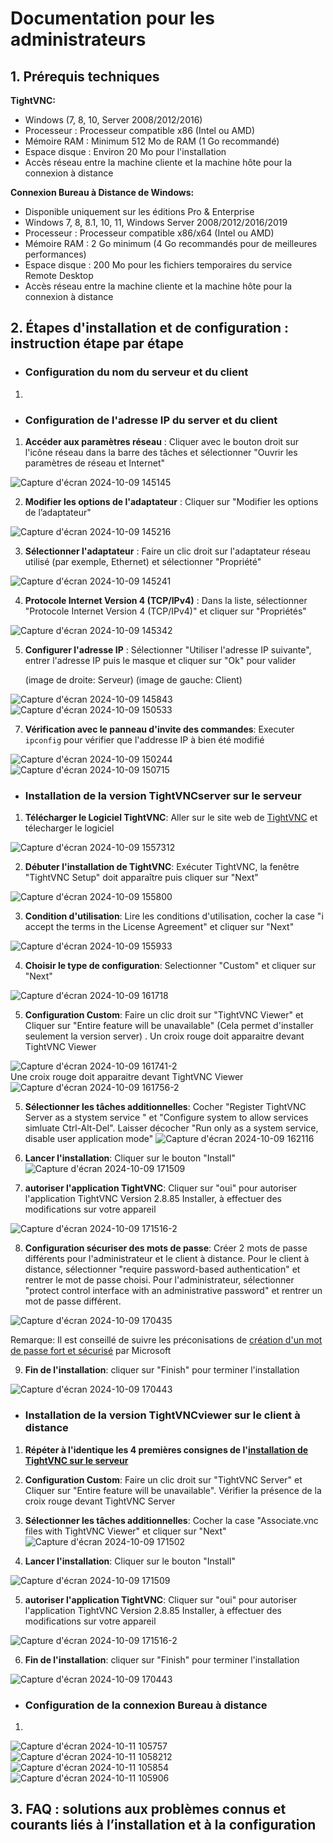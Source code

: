 # Documentation pour les administrateurs  

## 1. Prérequis techniques  
**TightVNC:**
- Windows (7, 8, 10, Server 2008/2012/2016)
- Processeur : Processeur compatible x86 (Intel ou AMD)
- Mémoire RAM : Minimum 512 Mo de RAM (1 Go recommandé)
- Espace disque : Environ 20 Mo pour l'installation
- Accès réseau entre la machine cliente et la machine hôte pour la connexion à distance

**Connexion Bureau à Distance de Windows:**
- Disponible uniquement sur les éditions Pro & Enterprise
- Windows 7, 8, 8.1, 10, 11, Windows Server 2008/2012/2016/2019
- Processeur : Processeur compatible x86/x64 (Intel ou AMD)
- Mémoire RAM : 2 Go minimum (4 Go recommandés pour de meilleures performances)
- Espace disque : 200 Mo pour les fichiers temporaires du service Remote Desktop
- Accès réseau entre la machine cliente et la machine hôte pour la connexion à distance
  
## 2. Étapes d'installation et de configuration : instruction étape par étape  

 - ### Configuration du nom du serveur et du client  

1.

- ### Configuration de l'adresse IP du server et du client

1. **Accéder aux paramètres réseau** : Cliquer avec le bouton droit sur l'icône réseau dans la barre des tâches et sélectionner "Ouvrir les paramètres de réseau et Internet"  

![Capture d'écran 2024-10-09 145145](https://github.com/user-attachments/assets/5f67d344-28e7-4bb4-9286-44efdbaedaf2)  

2. **Modifier les options de l'adaptateur** : Cliquer sur "Modifier les options de l’adaptateur"  

![Capture d'écran 2024-10-09 145216](https://github.com/user-attachments/assets/a197f3d6-3315-4e4a-9bb1-86424bc77663)  

3. **Sélectionner l'adaptateur** : Faire un clic droit sur l'adaptateur réseau utilisé (par exemple, Ethernet) et sélectionner "Propriété"  

![Capture d'écran 2024-10-09 145241](https://github.com/user-attachments/assets/f1a1f02f-42b1-48e5-affd-734f29c8452b)  

4. **Protocole Internet Version 4 (TCP/IPv4)** : Dans la liste, sélectionner "Protocole Internet Version 4 (TCP/IPv4)" et cliquer sur "Propriétés"  

![Capture d'écran 2024-10-09 145342](https://github.com/user-attachments/assets/d272398f-9886-4b99-9c4c-c21f872360c4)  

5. **Configurer l'adresse IP** : Sélectionner "Utiliser l'adresse IP suivante", entrer l'adresse IP puis le masque et cliquer sur "Ok" pour valider
 
   (image de droite: Serveur)  (image de gauche: Client)
   
![Capture d'écran 2024-10-09 145843](https://github.com/user-attachments/assets/01c459e4-3b14-420e-938a-71821ce33aa5)
![Capture d'écran 2024-10-09 150533](https://github.com/user-attachments/assets/86b594fe-b2b1-4a5a-ab91-337e3e50e871)  

7. **Vérification avec le panneau d'invite des commandes**: Executer ```ipconfig``` pour vérifier que l'addresse IP à bien été modifié  

![Capture d'écran 2024-10-09 150244](https://github.com/user-attachments/assets/781acd18-0ff3-4ea9-bb32-6054a90f4418)
![Capture d'écran 2024-10-09 150715](https://github.com/user-attachments/assets/ecadb46f-5baf-464b-b446-eeaf6a01d70f)


- ### Installation de la version TightVNCserver sur le serveur
1. **Télécharger le Logiciel TightVNC**: Aller sur le site web de [TightVNC](https://www.tightvnc.com/download.php) et télecharger le logiciel

![Capture d'écran 2024-10-09 1557312](https://github.com/user-attachments/assets/8a160481-e75a-4fcb-a3ad-068db5ec2ad8)  
  
2. **Débuter l'installation de TightVNC**: Exécuter TightVNC, la fenêtre "TightVNC Setup" doit apparaître puis cliquer sur "Next"   

![Capture d'écran 2024-10-09 155800](https://github.com/user-attachments/assets/f18acd6e-f1af-440e-9d78-492ce1593893)

3. **Condition d'utilisation**: Lire les conditions d'utilisation, cocher la case "i accept the terms in the License Agreement" et cliquer sur "Next"

![Capture d'écran 2024-10-09 155933](https://github.com/user-attachments/assets/0deace52-7921-4671-a2be-ea2c2cd46d43)

4. **Choisir le type de configuration**: Selectionner "Custom" et cliquer sur "Next"  

![Capture d'écran 2024-10-09 161718](https://github.com/user-attachments/assets/b264c6bc-265b-48ac-8881-44e4c2ab1dda)  

5. **Configuration Custom**: Faire un clic droit sur  "TightVNC Viewer" et Cliquer sur "Entire feature will be unavailable" (Cela permet d'installer seulement la version server) . Un croix rouge doit apparaitre devant TightVNC Viewer 

![Capture d'écran 2024-10-09 161741-2](https://github.com/user-attachments/assets/9866444c-81ea-488a-b5aa-8af3b65636af)  
Une croix rouge doit apparaitre devant TightVNC Viewer  
![Capture d'écran 2024-10-09 161756-2](https://github.com/user-attachments/assets/f6e979fb-c57c-4c6a-8299-0cbfa3d24911)  

5. **Sélectionner les tâches additionnelles**: Cocher "Register TightVNC Server as a stystem service " et "Configure system to allow services simluate Ctrl-Alt-Del". Laisser décocher "Run only as a system service, disable user application mode"
![Capture d'écran 2024-10-09 162116](https://github.com/user-attachments/assets/54fd87d0-d025-4cec-bc48-284ebb8d3f90)

6. **Lancer l'installation**: Cliquer sur le bouton "Install"  
![Capture d'écran 2024-10-09 171509](https://github.com/user-attachments/assets/824fd6de-5c66-4b1e-8471-976b21fc2634)

7. **autoriser l'application TightVNC**: Cliquer sur "oui" pour autoriser l'application TightVNC Version 2.8.85 Installer, à effectuer des modifications sur votre appareil

![Capture d'écran 2024-10-09 171516-2](https://github.com/user-attachments/assets/5f5ed34f-ac85-4b35-a8a7-5b985bc9f4f3)  

8. **Configuration sécuriser des mots de passe**: Créer 2 mots de passe différents pour l'administrateur et le client à distance. Pour le client à distance, sélectionner "require password-based authentication" et rentrer le mot de passe choisi. Pour l'administrateur, sélectionner "protect control interface with an administrative password" et rentrer un mot de passe différent.

![Capture d'écran 2024-10-09 170435](https://github.com/user-attachments/assets/4afab5f9-a941-474b-ad24-333128cca703)

Remarque: Il est conseillé de suivre les préconisations de [création d'un mot de passe fort et sécurisé]( https://support.microsoft.com/fr-fr/windows/cr%C3%A9er-et-utiliser-un-mot-de-passe-fort-c5cebb49-8c53-4f5e-2bc4-fe357ca048eb#:~:text=La%20s%C3%A9curit%C3%A9%20du%20mot%20de,%2C%20minuscules%2C%20chiffres%20et%20symboles.) par Microsoft 

9. **Fin de l'installation**: cliquer sur "Finish" pour terminer l'installation

![Capture d'écran 2024-10-09 170443](https://github.com/user-attachments/assets/d5912d77-d0d4-4cf2-9873-fbea691f4431)  

- ### Installation de la version TightVNCviewer sur le client à distance

1. **Répéter à l'identique les 4 premières consignes de l'[installation de TightVNC sur le serveur](https://github.com/WildCodeSchool/TSSR-2409-P1-G2-Teleassistance/blob/main/INSTALL.md#installation-de-la-version-tightvncserver-sur-le-serveur)**  

2. **Configuration Custom**: Faire un clic droit sur  "TightVNC Server" et Cliquer sur "Entire feature will be unavailable". Vérifier la présence de la croix rouge devant TightVNC Server

3. **Sélectionner les tâches additionnelles**: Cocher la case "Associate.vnc files with TightVNC Viewer" et cliquer sur "Next"
![Capture d'écran 2024-10-09 171502](https://github.com/user-attachments/assets/dcb26319-831e-4df0-b4fd-7455c2ef0f3b)

4. **Lancer l'installation**: Cliquer sur le bouton "Install"  

![Capture d'écran 2024-10-09 171509](https://github.com/user-attachments/assets/824fd6de-5c66-4b1e-8471-976b21fc2634)

5. **autoriser l'application TightVNC**: Cliquer sur "oui" pour autoriser l'application TightVNC Version 2.8.85 Installer, à effectuer des modifications sur votre appareil

![Capture d'écran 2024-10-09 171516-2](https://github.com/user-attachments/assets/5f5ed34f-ac85-4b35-a8a7-5b985bc9f4f3)  

6. **Fin de l'installation**: cliquer sur "Finish" pour terminer l'installation  

![Capture d'écran 2024-10-09 170443](https://github.com/user-attachments/assets/d5912d77-d0d4-4cf2-9873-fbea691f4431)  

- ### Configuration de la connexion Bureau à distance

1.
![Capture d'écran 2024-10-11 105757](https://github.com/user-attachments/assets/b26d6151-6cd8-46bb-9702-e2a7b0e52685)
![Capture d'écran 2024-10-11 1058212](https://github.com/user-attachments/assets/4badb364-d6ea-41c4-9aac-2b22674b35a6)
![Capture d'écran 2024-10-11 105854](https://github.com/user-attachments/assets/a2fd262c-ff15-4aca-ae14-1c7af8d3fb27)
![Capture d'écran 2024-10-11 105906](https://github.com/user-attachments/assets/c23ba612-fed2-4ee6-a46b-46addeacff91)


## 3. FAQ : solutions aux problèmes connus et courants liés à l’installation et à la configuration  
